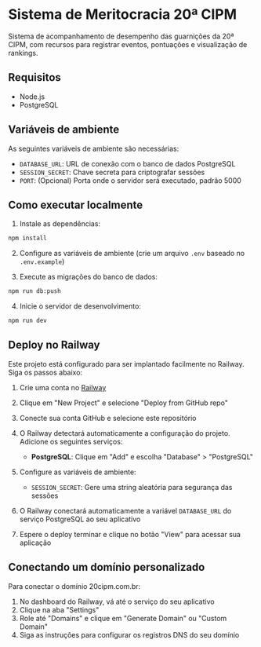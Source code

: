 # Sistema de Meritocracia 20ª CIPM

Sistema de acompanhamento de desempenho das guarnições da 20ª CIPM, com recursos para registrar eventos, pontuações e visualização de rankings.

## Requisitos

- Node.js
- PostgreSQL

## Variáveis de ambiente

As seguintes variáveis de ambiente são necessárias:

- `DATABASE_URL`: URL de conexão com o banco de dados PostgreSQL
- `SESSION_SECRET`: Chave secreta para criptografar sessões
- `PORT`: (Opcional) Porta onde o servidor será executado, padrão 5000

## Como executar localmente

1. Instale as dependências:
```bash
npm install
```

2. Configure as variáveis de ambiente (crie um arquivo `.env` baseado no `.env.example`)

3. Execute as migrações do banco de dados:
```bash
npm run db:push
```

4. Inicie o servidor de desenvolvimento:
```bash
npm run dev
```

## Deploy no Railway

Este projeto está configurado para ser implantado facilmente no Railway. Siga os passos abaixo:

1. Crie uma conta no [Railway](https://railway.app/)

2. Clique em "New Project" e selecione "Deploy from GitHub repo"

3. Conecte sua conta GitHub e selecione este repositório

4. O Railway detectará automaticamente a configuração do projeto. Adicione os seguintes serviços:

   - **PostgreSQL**: Clique em "Add" e escolha "Database" > "PostgreSQL"

5. Configure as variáveis de ambiente:
   - `SESSION_SECRET`: Gere uma string aleatória para segurança das sessões

6. O Railway conectará automaticamente a variável `DATABASE_URL` do serviço PostgreSQL ao seu aplicativo

7. Espere o deploy terminar e clique no botão "View" para acessar sua aplicação

## Conectando um domínio personalizado

Para conectar o domínio 20cipm.com.br:

1. No dashboard do Railway, vá até o serviço do seu aplicativo
2. Clique na aba "Settings"
3. Role até "Domains" e clique em "Generate Domain" ou "Custom Domain"
4. Siga as instruções para configurar os registros DNS do seu domínio